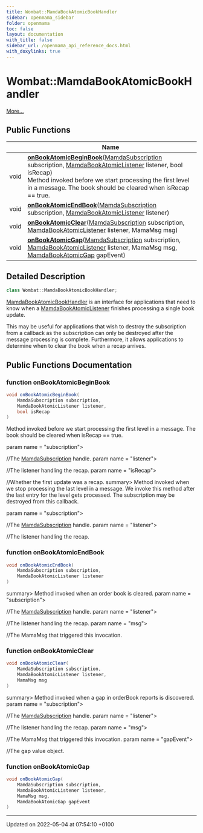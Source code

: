 ```yaml
---
title: Wombat::MamdaBookAtomicBookHandler
sidebar: openmama_sidebar
folder: openmama
toc: false
layout: documentation
with_title: false
sidebar_url: /openmama_api_reference_docs.html
with_doxylinks: true
---
```


# Wombat::MamdaBookAtomicBookHandler



 [More...](#detailed-description)

## Public Functions

|                | Name           |
| -------------- | -------------- |
| void | **[onBookAtomicBeginBook](interfaceWombat_1_1MamdaBookAtomicBookHandler.html#function-onbookatomicbeginbook)**([MamdaSubscription](classWombat_1_1MamdaSubscription.html) subscription, [MamdaBookAtomicListener](classWombat_1_1MamdaBookAtomicListener.html) listener, bool isRecap)<br>Method invoked before we start processing the first level in a message. The book should be cleared when isRecap == true.  |
| void | **[onBookAtomicEndBook](interfaceWombat_1_1MamdaBookAtomicBookHandler.html#function-onbookatomicendbook)**([MamdaSubscription](classWombat_1_1MamdaSubscription.html) subscription, [MamdaBookAtomicListener](classWombat_1_1MamdaBookAtomicListener.html) listener) |
| void | **[onBookAtomicClear](interfaceWombat_1_1MamdaBookAtomicBookHandler.html#function-onbookatomicclear)**([MamdaSubscription](classWombat_1_1MamdaSubscription.html) subscription, [MamdaBookAtomicListener](classWombat_1_1MamdaBookAtomicListener.html) listener, MamaMsg msg) |
| void | **[onBookAtomicGap](interfaceWombat_1_1MamdaBookAtomicBookHandler.html#function-onbookatomicgap)**([MamdaSubscription](classWombat_1_1MamdaSubscription.html) subscription, [MamdaBookAtomicListener](classWombat_1_1MamdaBookAtomicListener.html) listener, MamaMsg msg, [MamdaBookAtomicGap](interfaceWombat_1_1MamdaBookAtomicGap.html) gapEvent) |

## Detailed Description

```csharp
class Wombat::MamdaBookAtomicBookHandler;
```


[MamdaBookAtomicBookHandler](interfaceWombat_1_1MamdaBookAtomicBookHandler.html) is an interface for applications that need to know when a [MamdaBookAtomicListener](classWombat_1_1MamdaBookAtomicListener.html) finishes processing a single book update.

This may be useful for applications that wish to destroy the subscription from a callback as the subscription can only be destroyed after the message processing is complete. Furthermore, it allows applications to determine when to clear the book when a recap arrives. 

## Public Functions Documentation

### function onBookAtomicBeginBook

```csharp
void onBookAtomicBeginBook(
    MamdaSubscription subscription,
    MamdaBookAtomicListener listener,
    bool isRecap
)
```

Method invoked before we start processing the first level in a message. The book should be cleared when isRecap == true. 

param name = "subscription">

//The [MamdaSubscription](classWombat_1_1MamdaSubscription.html) handle. param name = "listener">

//The listener handling the recap. param name = "isRecap">

//Whether the first update was a recap. summary> Method invoked when we stop processing the last level in a message. We invoke this method after the last entry for the level gets processed. The subscription may be destroyed from this callback. 

param name = "subscription">

//The [MamdaSubscription](classWombat_1_1MamdaSubscription.html) handle. param name = "listener">

//The listener handling the recap. 


### function onBookAtomicEndBook

```csharp
void onBookAtomicEndBook(
    MamdaSubscription subscription,
    MamdaBookAtomicListener listener
)
```


summary> Method invoked when an order book is cleared. param name = "subscription">

//The [MamdaSubscription](classWombat_1_1MamdaSubscription.html) handle. param name = "listener">

//The listener handling the recap. param name = "msg">

//The MamaMsg that triggered this invocation. 


### function onBookAtomicClear

```csharp
void onBookAtomicClear(
    MamdaSubscription subscription,
    MamdaBookAtomicListener listener,
    MamaMsg msg
)
```


summary> Method invoked when a gap in orderBook reports is discovered. param name = "subscription">

//The [MamdaSubscription](classWombat_1_1MamdaSubscription.html) handle. param name = "listener">

//The listener handling the recap. param name = "msg">

//The MamaMsg that triggered this invocation. param name = "gapEvent">

//The gap value object. 


### function onBookAtomicGap

```csharp
void onBookAtomicGap(
    MamdaSubscription subscription,
    MamdaBookAtomicListener listener,
    MamaMsg msg,
    MamdaBookAtomicGap gapEvent
)
```


-------------------------------

Updated on 2022-05-04 at 07:54:10 +0100